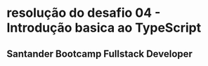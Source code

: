 # resolução do desafio 04 - Introdução basica ao TypeScript

## Santander Bootcamp Fullstack Developer
